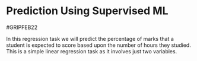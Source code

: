 # Prediction Using Supervised ML
#GRIPFEB22

In this regression task we will predict the percentage of marks that a student is expected to score based upon the number of hours they studied. This is a simple linear regression task as it involves just two variables.
